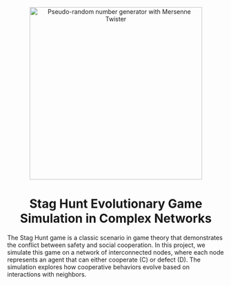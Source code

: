 <div align="center">
  <img alt="Pseudo-random number generator with Mersenne Twister" src="https://github.com/user-attachments/assets/1ef91930-ff5f-4bb6-991d-24b529e6cd54" width="400" />
</div>
<h1 align="center">
  Stag Hunt Evolutionary Game Simulation in Complex Networks
</h1>

The Stag Hunt game is a classic scenario in game theory that demonstrates the conflict between safety and social cooperation. In this project, we simulate this game on a network of interconnected nodes, where each node represents an agent that can either cooperate (C) or defect (D). The simulation explores how cooperative behaviors evolve based on interactions with neighbors.
